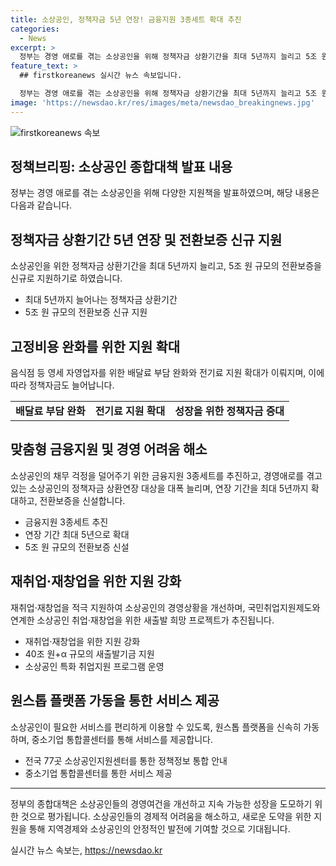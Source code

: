 ```yaml
---
title: 소상공인, 정책자금 5년 연장! 금융지원 3종세트 확대 추진
categories:
  - News
excerpt: >
  정부는 경영 애로를 겪는 소상공인을 위해 정책자금 상환기간을 최대 5년까지 늘리고 5조 원 규모의 전환보증을 신규 지원할 예정이다. 또한, 배달료 부담 완화, 전기료 지원 등을 통해 영세 자영업자를 돕고, 임차료 지원 및 세액공제 연장으로 기업의 부담을 줄일 계획이다. 뿐만 아니라, 새출발기금을 40조 원 이상으로 늘려 성장을 지원하고, 소상공인의 디지털화와 해외 진출을 지원할 것이다. 또한, 소상공인에게 고용과 재창업을 지원하는 프로젝트를 추진하고, 정책자금과 임차료 지원 등을 통해 소상공인을 지원하며, 정부는 소상공인에게 원스톱 플랫폼을 통해 지원을 제공할 예정이다.
feature_text: >
  ## firstkoreanews 실시간 뉴스 속보입니다.

  정부는 경영 애로를 겪는 소상공인을 위해 정책자금 상환기간을 최대 5년까지 늘리고 5조 원 규모의 전환보증을 신규 지원할 예정이다. 또한, 배달료 부담 완화, 전기료 지원 등을 통해 영세 자영업자를 돕고, 임차료 지원 및 세액공제 연장으로 기업의 부담을 줄일 계획이다. 뿐만 아니라, 새출발기금을 40조 원 이상으로 늘려 성장을 지원하고, 소상공인의 디지털화와 해외 진출을 지원할 것이다. 또한, 소상공인에게 고용과 재창업을 지원하는 프로젝트를 추진하고, 정책자금과 임차료 지원 등을 통해 소상공인을 지원하며, 정부는 소상공인에게 원스톱 플랫폼을 통해 지원을 제공할 예정이다.
image: 'https://newsdao.kr/res/images/meta/newsdao_breakingnews.jpg'
---
```


<p><img src="https://newsdao.kr/res/images/meta/newsdao_breakingnews.jpg" alt="firstkoreanews 속보" /></p>

<h2 data-ke-size="size26">정책브리핑: 소상공인 종합대책 발표 내용</h2>

<p data-ke-size="size16">정부는 경영 애로를 겪는 소상공인을 위해 다양한 지원책을 발표하였으며, 해당 내용은 다음과 같습니다.</p>

<h2 data-ke-size="size24">정책자금 상환기간 5년 연장 및 전환보증 신규 지원</h2>

<p data-ke-size="size16">소상공인을 위한 정책자금 상환기간을 최대 5년까지 늘리고, 5조 원 규모의 전환보증을 신규로 지원하기로 하였습니다.</p>

<ul>
  <li>최대 5년까지 늘어나는 정책자금 상환기간</li>
  <li>5조 원 규모의 전환보증 신규 지원</li>
</ul>

<h2 data-ke-size="size24">고정비용 완화를 위한 지원 확대</h2>

<p data-ke-size="size16">음식점 등 영세 자영업자를 위한 배달료 부담 완화와 전기료 지원 확대가 이뤄지며, 이에 따라 정책자금도 늘어납니다.</p>

<table>
  <tr>
    <td style="text-align: center; height: 17px;"><b>배달료 부담 완화</b></td>
    <td style="text-align: center; height: 17px;"><b>전기료 지원 확대</b></td>
    <td style="text-align: center; height: 17px;"><b>성장을 위한 정책자금 증대</b></td>
  </tr>
</table>

<h2 data-ke-size="size24">맞춤형 금융지원 및 경영 어려움 해소</h2>

<p data-ke-size="size16">소상공인의 채무 걱정을 덜어주기 위한 금융지원 3종세트를 추진하고, 경영애로를 겪고 있는 소상공인의 정책자금 상환연장 대상을 대폭 늘리며, 연장 기간을 최대 5년까지 확대하고, 전환보증을 신설합니다.</p>

<ul>
  <li>금융지원 3종세트 추진</li>
  <li>연장 기간 최대 5년으로 확대</li>
  <li>5조 원 규모의 전환보증 신설</li>
</ul>

<h2 data-ke-size="size24">재취업·재창업을 위한 지원 강화</h2>

<p data-ke-size="size16">재취업·재창업을 적극 지원하여 소상공인의 경영상황을 개선하며, 국민취업지원제도와 연계한 소상공인 취업·재창업을 위한 새출발 희망 프로젝트가 추진됩니다.</p>

<ul>
  <li>재취업·재창업을 위한 지원 강화</li>
  <li>40조 원+α 규모의 새출발기금 지원</li>
  <li>소상공인 특화 취업지원 프로그램 운영</li>
</ul>

<h2 data-ke-size="size24">원스톱 플랫폼 가동을 통한 서비스 제공</h2>

<p data-ke-size="size16">소상공인이 필요한 서비스를 편리하게 이용할 수 있도록, 원스톱 플랫폼을 신속히 가동하며, 중소기업 통합콜센터를 통해 서비스를 제공합니다.</p>

<ul>
  <li>전국 77곳 소상공인지원센터를 통한 정책정보 통합 안내</li>
  <li>중소기업 통합콜센터를 통한 서비스 제공</li>
</ul>

<hr>

<p data-ke-size="size16">정부의 종합대책은 소상공인들의 경영여건을 개선하고 지속 가능한 성장을 도모하기 위한 것으로 평가됩니다. 소상공인들의 경제적 어려움을 해소하고, 새로운 도약을 위한 지원을 통해 지역경제와 소상공인의 안정적인 발전에 기여할 것으로 기대됩니다.</p>
실시간 뉴스 속보는, <a href="https://newsdao.kr" rel="dofollow">https://newsdao.kr</a>


